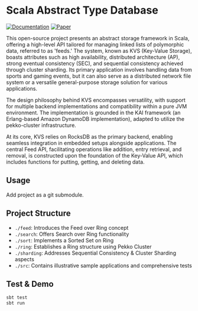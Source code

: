 # Scala Abstract Type Database

[![Documentation](https://img.shields.io/badge/documentation-pdf-yellow)](kvs.pdf)
[![Paper](https://img.shields.io/badge/paper-pdf-lightgrey)](https://www.allthingsdistributed.com/files/amazon-dynamo-sosp2007.pdf)

This open-source project presents an abstract storage framework in Scala, offering a high-level API tailored for managing linked lists of polymorphic data, referred to as 'feeds.' The system, known as KVS (Key-Value Storage), boasts attributes such as high availability, distributed architecture (AP), strong eventual consistency (SEC), and sequential consistency achieved through cluster sharding. Its primary application involves handling data from sports and gaming events, but it can also serve as a distributed network file system or a versatile general-purpose storage solution for various applications.

The design philosophy behind KVS encompasses versatility, with support for multiple backend implementations and compatibility within a pure JVM environment. The implementation is grounded in the KAI framework (an Erlang-based Amazon DynamoDB implementation), adapted to utilize the pekko-cluster infrastructure.

At its core, KVS relies on RocksDB as the primary backend, enabling seamless integration in embedded setups alongside applications. The central Feed API, facilitating operations like addition, entry retrieval, and removal, is constructed upon the foundation of the Key-Value API, which includes functions for putting, getting, and deleting data.

## Usage

Add project as a git submodule.

## Project Structure

* `./feed`: Introduces the Feed over Ring concept
* `./search`: Offers Search over Ring functionality
* `./sort`: Implements a Sorted Set on Ring
* `./ring`: Establishes a Ring structure using Pekko Cluster
* `./sharding`: Addresses Sequential Consistency & Cluster Sharding aspects
* `./src`: Contains illustrative sample applications and comprehensive tests

## Test & Demo

```bash
sbt test
sbt run
```
